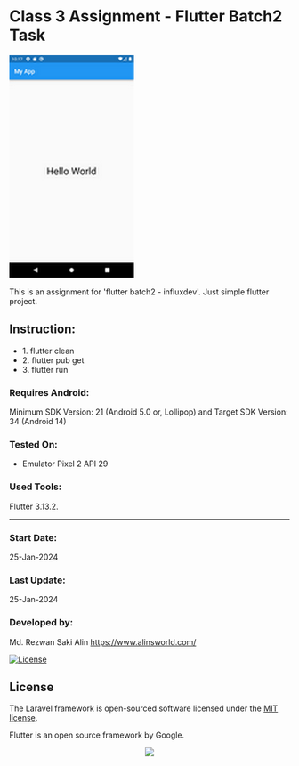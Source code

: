 # Class 3 Assignment - Flutter Batch2 Task

![Alt text](screenshot_1.png "class3assignment_flutter_batch2_task - Flutter App")

This is an assignment for 'flutter batch2 - influxdev'. Just simple flutter project. 

## Instruction:
<ul>  
    <li>1. flutter clean</li>
    <li>2. flutter pub get</li>
    <li>3. flutter run</li>
</ul>


### Requires Android:

Minimum SDK Version: 21 (Android 5.0 or, Lollipop) and Target SDK Version: 34 (Android 14)

### Tested On:

- Emulator Pixel 2 API 29

### Used Tools:

Flutter 3.13.2. 

<hr>

### Start Date:

25-Jan-2024

### Last Update:

25-Jan-2024

### Developed by:

Md. Rezwan Saki Alin
https://www.alinsworld.com/


<a href="https://packagist.org/packages/laravel/framework"><img src="https://img.shields.io/packagist/l/laravel/framework" alt="License"></a>

</p>

## License

The Laravel framework is open-sourced software licensed under the [MIT license](https://opensource.org/licenses/MIT).

Flutter is an open source framework by Google.

<p align="center"><a href="https://flutter.dev/" target="_blank"><img src="flutter_logo.svg" width="200"></a></p>
